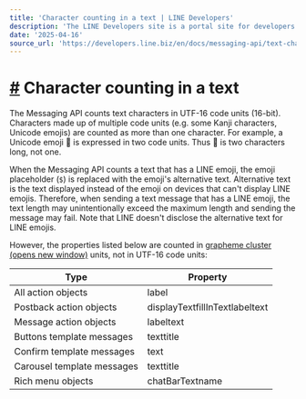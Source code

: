 ```yaml
---
title: 'Character counting in a text | LINE Developers'
description: 'The LINE Developers site is a portal site for developers. It contains documents and tools that will help you use our various developer products. Creating LINE Login and Messaging API applications and services has never been easier!'
date: '2025-04-16'
source_url: 'https://developers.line.biz/en/docs/messaging-api/text-character-count/'
---
```


# [#](#page-title) Character counting in a text

The Messaging API counts text characters in UTF-16 code units (16-bit). Characters made up of multiple code units (e.g. some Kanji characters, Unicode emojis) are counted as more than one character. For example, a Unicode emoji 🍎 is expressed in two code units. Thus 🍎 is two characters long, not one.

When the Messaging API counts a text that has a LINE emoji, the emoji placeholder (`$`) is replaced with the emoji's alternative text. Alternative text is the text displayed instead of the emoji on devices that can't display LINE emojis. Therefore, when sending a text message that has a LINE emoji, the text length may unintentionally exceed the maximum length and sending the message may fail. Note that LINE doesn't disclose the alternative text for LINE emojis.

However, the properties listed below are counted in [grapheme cluster (opens new window)](https://unicode.org/reports/tr29/) units, not in UTF-16 code units:

| Type                       | Property                       |
| -------------------------- | ------------------------------ |
| All action objects         | label                          |
| Postback action objects    | displayTextfillInTextlabeltext |
| Message action objects     | labeltext                      |
| Buttons template messages  | texttitle                      |
| Confirm template messages  | text                           |
| Carousel template messages | texttitle                      |
| Rich menu objects          | chatBarTextname                |
